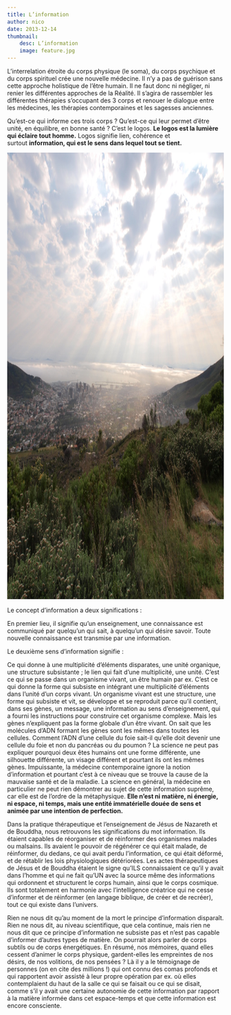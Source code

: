 ```yaml
---
title: L’information
author: nico
date: 2013-12-14
thumbnail:
    desc: L’information
    image: feature.jpg
---
```


L’interrelation étroite du corps physique (le soma), du corps psychique et du corps spirituel crée une nouvelle médecine. Il n’y a pas de guérison sans cette approche holistique de l’être humain. Il ne faut donc ni négliger, ni renier les différentes approches de la Réalité. Il s’agira de rassembler les différentes thérapies s’occupant des 3 corps et renouer le dialogue entre les médecines, les thérapies contemporaines et les sagesses anciennes.

Qu’est-ce qui informe ces trois corps ? Qu’est-ce qui leur permet d’être unité, en équilibre, en bonne santé ? C’est le logos. **Le logos est la lumière qui éclaire tout homme.** Logos signifie lien, cohérence et surtout **information, qui est le sens dans lequel tout se tient.**

<img class="aligncenter size-full wp-image-365" alt="image003" src="./images/image003.jpg" width="1386" height="1039" />

Le concept d’information a deux significations :

En premier lieu, il signifie qu’un enseignement, une connaissance est communiqué par quelqu’un qui sait, à quelqu’un qui désire savoir. Toute nouvelle connaissance est transmise par une information.

Le deuxième sens d’information signifie :

Ce qui donne à une multiplicité d’éléments disparates, une unité organique, une structure subsistante ; le lien qui fait d’une multiplicité, une unité. C’est ce qui se passe dans un organisme vivant, un être humain par ex. C’est ce qui donne la forme qui subsiste en intégrant une multiplicité d’éléments dans l’unité d’un corps vivant. Un organisme vivant est une structure, une forme qui subsiste et vit, se développe et se reproduit parce qu’il contient, dans ses gènes, un message, une information au sens d’enseignement, qui a fourni les instructions pour construire cet organisme complexe. Mais les gènes n’expliquent pas la forme globale d’un être vivant. On sait que les molécules d’ADN formant les gènes sont les mêmes dans toutes les cellules. Comment l’ADN d’une cellule du foie sait-il qu’elle doit devenir une cellule du foie et non du pancréas ou du poumon ? La science ne peut pas expliquer pourquoi deux êtes humains ont une forme différente, une silhouette différente, un visage différent et pourtant ils ont les mêmes gènes. Impuissante, la médecine contemporaine ignore la notion d’information et pourtant c’est à ce niveau que se trouve la cause de la mauvaise santé et de la maladie. La science en général, la médecine en particulier ne peut rien démontrer au sujet de cette information suprême, car elle est de l’ordre de la métaphysique. **Elle n’est ni matière, ni énergie, ni espace, ni temps, mais une entité immatérielle douée de sens et animée par une intention de perfection.**

Dans la pratique thérapeutique et l’enseignement de Jésus de Nazareth et de Bouddha, nous retrouvons les significations du mot information. Ils étaient capables de réorganiser et de réinformer des organismes malades ou malsains. Ils avaient le pouvoir de régénérer ce qui était malade, de réinformer, du dedans, ce qui avait perdu l’information, ce qui était déformé, et de rétablir les lois physiologiques détériorées. Les actes thérapeutiques de Jésus et de Bouddha étaient le signe qu’ILS connaissaient ce qu’il y avait dans l’homme et qui ne fait qu’UN avec la source même des informations qui ordonnent et structurent le corps humain, ainsi que le corps cosmique. Ils sont totalement en harmonie avec l’intelligence créatrice qui ne cesse d’informer et de réinformer (en langage biblique, de créer et de recréer), tout ce qui existe dans l’univers.

Rien ne nous dit qu’au moment de la mort le principe d’information disparaît. Rien ne nous dit, au niveau scientifique, que cela continue, mais rien ne nous dit que ce principe d’information ne subsiste pas et n’est pas capable d’informer d’autres types de matière. On pourrait alors parler de corps subtils ou de corps énergétiques. En résumé, nos mémoires, quand elles cessent d’animer le corps physique, gardent-elles les empreintes de nos désirs, de nos volitions, de nos pensées ? Là il y a le témoignage de personnes (on en cite des millions !) qui ont connu des comas profonds et qui rapportent avoir assisté à leur propre opération par ex. où elles contemplaient du haut de la salle ce qui se faisait ou ce qui se disait, comme s’il y avait une certaine autonomie de cette information par rapport à la matière informée dans cet espace-temps et que cette information est encore consciente.
